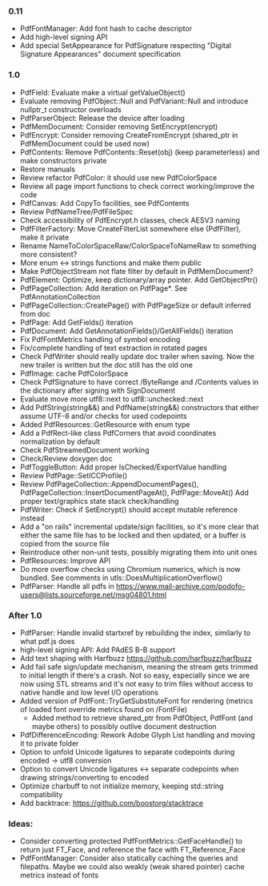 ### 0.11
- PdfFontManager: Add font hash to cache descriptor
- Add high-level signing API
- Add special SetAppearance for PdfSignature respecting
  "Digital Signature Appearances" document specification

### 1.0
- PdfField: Evaluate make a virtual getValueObject()
- Evaluate removing PdfObject::Null and PdfVariant::Null and introduce nullptr_t constructor overloads
- PdfParserObject: Release the device after loading
- PdfMemDocument: Consider removing SetEncrypt(encrypt)
- PdfEncrypt: Consider removing CreateFromEncrypt (shared_ptr in PdfMemDocument could be used now)
- PdfContents: Remove PdfContents::Reset(obj) (keep parameterless) and make constructors private
- Restore manuals
- Review refactor PdfColor: it should use new PdfColorSpace
- Review all page import functions to check correct working/improve
  the code
- PdfCanvas: Add CopyTo facilities, see PdfContents
- Review PdfNameTree/PdfFileSpec
- Check accessibility of PdfEncrypt.h classes, check AESV3 naming
- PdfFilterFactory: Move CreateFilterList somewhere else (PdfFilter), make it private
- Rename NameToColorSpaceRaw/ColorSpaceToNameRaw to something more consistent?
- More enum <-> strings functions and make them public
- Make PdfObjectStream not flate filter by default in PdfMemDocument?
- PdfElement: Optimize, keep dictionary/array pointer. Add GetObjectPtr()
- PdfPageCollection: Add iteration on PdfPage*. See PdfAnnotationCollection
- PdfPageCollection::CreatePage() with PdfPageSize or default inferred from doc
- PdfPage: Add GetFields() iteration
- PdfDocument: Add GetAnnotationFields()/GetAllFields() iteration
- Fix PdfFontMetrics handling of symbol encoding
- Fix/complete handling of text extraction in rotated pages
- Check PdfWriter should really update doc trailer when saving.
  Now the new trailer is written but the doc still has the old one
- PdfImage: cache PdfColorSpace
- Check PdfSignature to have correct /ByteRange and /Contents
values in the dictionary after signing with SignDocument
- Evaluate move more utf8::next to utf8::unchecked::next
- Add PdfString(string&&) and PdfName(string&&) constructors that
either assume UTF-8 and/or checks for used codepoints
- Added PdfResources::GetResource with enum type
- Add a PdfRect-like class PdfCorners that avoid coordinates normalization
  by default
- Check PdfStreamedDocument working
- Check/Review doxygen doc
- PdfToggleButton: Add proper IsChecked/ExportValue handling
- Review PdfPage::SetICCProfile()
- Review PdfPageCollection::AppendDocumentPages(),
  PdfPageCollection::InsertDocumentPageAt(), PdfPage::MoveAt()
  Add proper text/graphics state stack check/handling
- PdfWriter: Check if SetEncrypt() should accept mutable reference instead
- Add a "on rails" incremental update/sign facilities, so it's more
  clear that either the same file has to be locked and then updated,
  or a buffer is copied from the source file
- Reintroduce other non-unit tests, possibly migrating them into unit ones
- PdfResources: Improve API
- Do more overflow checks using Chromium numerics, which is now
  bundled. See comments in utls::DoesMultiplicationOverflow()
- PdfParser: Handle all pdfs in
  https://www.mail-archive.com/podofo-users@lists.sourceforge.net/msg04801.html

### After 1.0
- PdfParser: Handle invalid startxref by rebuilding the index,
  similarly to what pdf.js does
- high-level signing API: Add PAdES B-B support
- Add text shaping with Harfbuzz https://github.com/harfbuzz/harfbuzz
- Add fail safe sign/update mechanism, meaning the stream gets trimmed
  to initial length if there's a crash. Not so easy, especially since
  we are now using STL streams and it's not easy to trim files
  without access to native handle and low level I/O operations
- Added version of PdfFont::TryGetSubstituteFont for rendering
  (metrics of loaded font override metrics found on /FontFile)
  - Added method to retrieve shared_ptr from PdfObject, PdfFont (and
  maybe others) to possibly outlive document destruction
- PdfDifferenceEncoding: Rework Adobe Glyph List handling and moving it to private folder
- Option to unfold Unicode ligatures to separate codepoints during encoded -> utf8 conversion
- Option to convert Unicode ligatures <-> separate codepoints when drawing strings/converting to encoded
- Optimize charbuff to not initialize memory, keeping std::string compatibility
- Add backtrace: https://github.com/boostorg/stacktrace

### Ideas:
- Consider converting protected PdfFontMetrics::GetFaceHandle() to return just FT_Face,
and reference the face with FT_Reference_Face
- PdfFontManager: Consider also statically caching the queries and filepaths.
  Maybe we could also weakly (weak shared pointer) cache metrics instead of fonts
